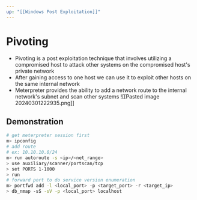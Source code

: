 ```yaml
---
up: "[[Windows Post Exploitation]]"
---
```


# Pivoting

- Pivoting is a post exploitation technique that involves utilizing a compromised host to attack other systems on the compromised host's private network
- After gaining access to one host we can use it to exploit other hosts on the same internal network
- Meterpreter provides the ability to add a network route to the internal network's subnet and scan other systems
![[Pasted image 20240301222935.png]]

## Demonstration

```bash
# get meterpreter session first
m> ipconfig
# add route
# ex: 10.10.10.0/24
m> run autoroute -s <ip>/<net_range>
> use auxiliary/scanner/portscan/tcp
> set PORTS 1-1000
> run
# forward port to do service version enumeration
m> portfwd add -l <local_port> -p <target_port> -r <target_ip>
> db_nmap -sS -sV -p <local_port> localhost
```
